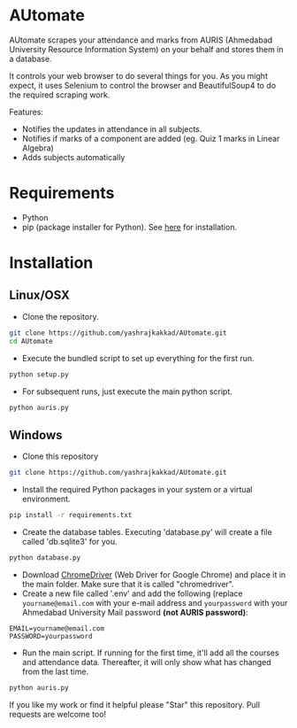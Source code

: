 # AUtomate

AUtomate scrapes your attendance and marks from AURIS (Ahmedabad University Resource Information System) on your behalf and stores them in a database. 

It controls your web browser to do several things for you. As you might expect, it uses Selenium to control the browser and BeautifulSoup4 to do the required scraping work.

Features:
  - Notifies the updates in attendance in all subjects.
  - Notifies if marks of a component are added (eg. Quiz 1 marks in Linear Algebra)
  - Adds subjects automatically

# Requirements

- Python
- pip (package installer for Python). See [here](https://pip.pypa.io/en/stable/installing/) for installation.


# Installation

## Linux/OSX
  - Clone the repository.
  ```sh
  git clone https://github.com/yashrajkakkad/AUtomate.git
  cd AUtomate
  ```
  - Execute the bundled script to set up everything for the first run.
  ```sh
  python setup.py
  ```
  - For subsequent runs, just execute the main python script.
  ```sh
  python auris.py
  ```

## Windows  
  - Clone this repository
```sh
git clone https://github.com/yashrajkakkad/AUtomate.git
```
  - Install the required Python packages in your system or a virtual environment.
```sh
pip install -r requirements.txt
```
  - Create the database tables. Executing 'database.py' will create a file called 'db.sqlite3' for you.
```sh
python database.py
```
  - Download [ChromeDriver](https://chromedriver.chromium.org/downloads) (Web Driver for Google Chrome) and place it in the main folder. Make sure that it is called "chromedriver".
  - Create a new file called '.env' and add the following (replace `yourname@email.com` with your e-mail address and `yourpassword` with your Ahmedabad University Mail password **(not AURIS password)**:
```
EMAIL=yourname@email.com
PASSWORD=yourpassword
```
  - Run the main script. If running for the first time, it'll add all the courses and attendance data. Thereafter, it will only show what has changed from the last time.
```sh
python auris.py
```

If you like my work or find it helpful please "Star" this repository. Pull requests are welcome too!
